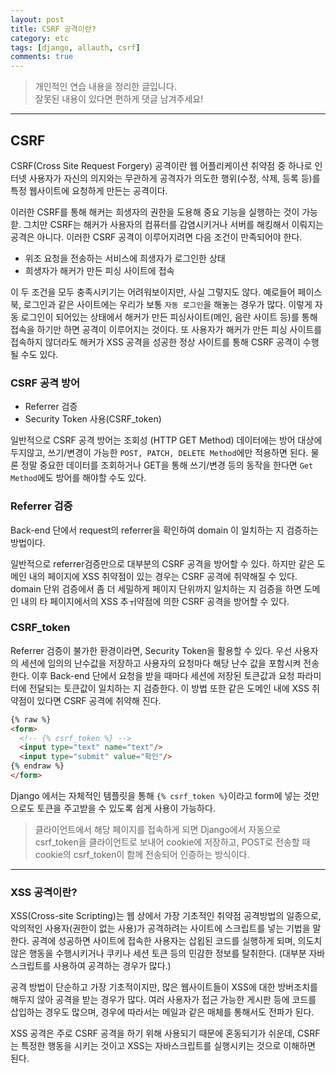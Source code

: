 ```yaml
---
layout: post
title: CSRF 공격이란?
category: etc
tags: [django, allauth, csrf]
comments: true
---
```


> 개인적인 연습 내용을 정리한 글입니다.     
잘못된 내용이 있다면 편하게 댓글 남겨주세요!  


<hr>

## CSRF

CSRF(Cross Site Request Forgery) 공격이란 웹 어플리케이션 취약점 중 하나로 인터넷 사용자가 자신의 의지와는 무관하게 공격자가 의도한 행위(수정, 삭제, 등록 등)를 특정 웹사이트에 요청하게 만든는 공격이다.

이러한 CSRF를 통해 해커는 희생자의 권한을 도용해 중요 기능을 실행하는 것이 가능핟. 그치만 CSRF는 해커가 사용자의 컴퓨터를 감염시키거나 서버를 해킹해서 이뤄지는 공격은 아니다. 이러한 CSRF 공격이 이루어지려면 다음 조건이 만족되어야 한다.

- 위조 요청을 전송하는 서비스에 희생자가 로그인한 상태
- 희생자가 해커가 만든 피싱 사이트에 접속

이 두 조건을 모두 충족시키기는 어려워보이지만, 사실 그렇지도 않다. 예로들어 페이스북, 로그인과 같은 사이트에는 우리가 보통 `자동 로그인`을 해놓는 경우가 많다. 이렇게 자동 로그인이 되어있는 상태에서 해커가 만든 피싱사이트(메인, 음란 사이트 등)를 통해 접속을 하기만 하면 공격이 이루어지는 것이다. 또 사용자가 해커가 만든 피싱 사이트를 접속하지 않더라도 해커가 XSS 공격을 성공한 정상 사이트를 통해 CSRF 공격이 수행될 수도 있다.


### CSRF 공격 방어

- Referrer 검증
- Security Token 사용(CSRF_token)

일반적으로 CSRF 공격 방어는 조회성 (HTTP GET Method) 데이터에는 방어 대상에 두지않고, 쓰기/변경이 가능한 `POST, PATCH, DELETE Method`에만 적용하면 된다. 물론 정말 중요한 데이터를 조회하거나 GET을 통해 쓰기/변경 등의 동작을 한다면 `Get Method`에도 방어를 해야할 수도 있다.


### Referrer 검증

Back-end 단에서 request의 referrer을 확인하여 domain 이 일치하는 지 검증하는 방법이다.

일반적으로 referrer검증만으로 대부분의 CSRF 공격을 방어할 수 있다. 하지만 같은 도메인 내의 페이지에 XSS 취약점이 있는 경우는 CSRF 공격에 취약해질 수 있다. domain 단위 검증에서 좀 더 세밀하게 페이지 단위까지 일치하는 지 검증을 하면 도메인 내의 타 페이지에서의 XSS 추ㅟ약점에 의한 CSRF 공격을 방어할 수 있다.


### CSRF_token

Referrer 검증이 불가한 환경이라면, Security Token을 활용할 수 있다. 우선 사용자의 세션에 임의의 난수값을 저장하고 사용자의 요청마다 해당 난수 값을 포함시켜 전송한다. 이후 Back-end 단에서 요청을 받을 때마다 세션에 저장된 토큰값과 요청 파라미터에 전달되는 토큰값이 일치하는 지 검증한다. 이 방법 또한 같은 도메인 내에 XSS 취약점이 있다면 CSRF 공격에 취약해 진다.


```html
{% raw %}
<form>
  <!-- {% csrf_token %} -->
  <input type="text" name="text"/>
  <input type="submit" value="확인"/>
{% endraw %}
</form>
```


Django 에서는 자체적인 템플릿을 통해 `{% csrf_token %}`이라고 form에 넣는 것만으로도 토큰을 주고받을 수 있도록 쉽게 사용이 가능하다.

> 클라이언트에서 해당 페이지를 접속하게 되면 Django에서 자동으로 csrf_token을 클라이언트로 보내어 cookie에 저장하고, POST로 전송할 때 cookie의 csrf_token이 함께 전송되어 인증하는 방식이다.



<hr>

### XSS 공격이란?

XSS(Cross-site Scripting)는 웹 상에서 가장 기초적인 취약점 공격방법의 일종으로, 악의적인 사용자(권한이 없는 사용)가 공격하려는 사이트에 스크립트를 넣는 기법을 말한다. 공격에 성공하면 사이트에 접속한 사용자는 삽욉된 코드를 실행하게 되며, 의도치 않은 행동을 수행시키거나 쿠키나 세션 토큰 등의 민감한 정보를 탈취한다. (대부분 자바스크립트를 사용하여 공격하는 경우가 많다.)

공격 방법이 단순하고 가장 기초적이지만, 많은 웹사이트들이 XSS에 대한 방버조치를 해두지 않아 공격을 받는 경우가 많다. 여러 사용자가 접근 가능한 게시판 등에 코드를 삽입하는 경우도 많으며, 경우에 따라서는 메일과 같은 매체를 통해서도 전파가 된다.

XSS 공격은 주로 CSRF 공격을 하기 위해 사용되기 때문에 혼동되기가 쉬운데, CSRF는 특정한 행동을 시키는 것이고 XSS는 자바스크립트를 실행시키는 것으로 이해하면 된다.
